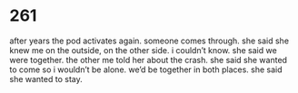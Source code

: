 # 261

after years the pod activates again. someone comes through. she said she knew me on the outside, on the other side. i couldn’t know. she said we were together. the other me told her about the crash. she said she wanted to come so i wouldn’t be alone. we’d be together in both places. she said she wanted to stay.